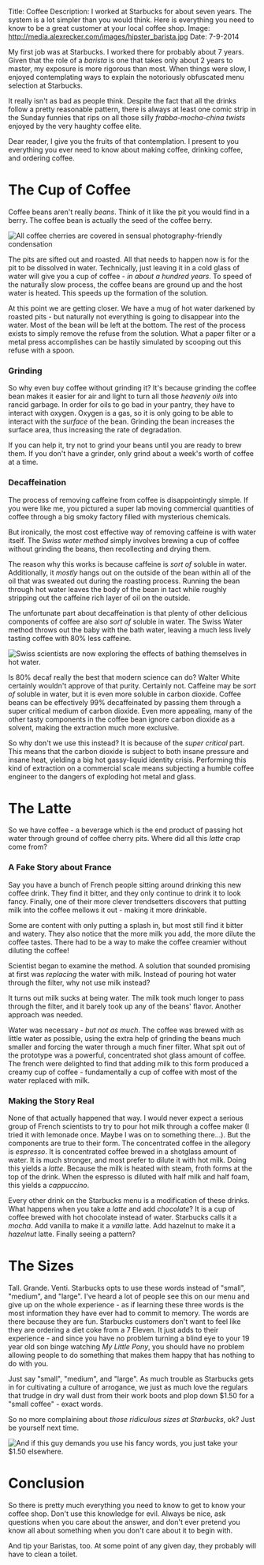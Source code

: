 Title: Coffee
Description: I worked at Starbucks for about seven years.  The system is a lot simpler than you would think.  Here is everything you need to know to be a great customer at your local coffee shop.
Image: http://media.alexrecker.com/images/hipster_barista.jpg
Date: 7-9-2014 

My first job was at Starbucks.  I worked there for probably about 7 years.  Given that the role of a *barista* is one that takes only about 2 years to master, my exposure is more rigorous than most.  When things were slow, I enjoyed contemplating ways to explain the notoriously obfuscated menu selection at Starbucks.

It really isn't as bad as people think.  Despite the fact that all the drinks follow a pretty reasonable pattern, there is always at least one comic strip in the Sunday funnies that rips on all those silly *frabba-mocha-china twists* enjoyed by the very haughty coffee elite.

Dear reader, I give you the fruits of that contemplation.  I present to you everything you ever need to know about making coffee, drinking coffee, and ordering coffee.

# The Cup of Coffee

Coffee beans aren't really *beans*.  Think of it like the pit you would find in a berry.  The coffee bean is actually the seed of the coffee berry.

![All coffee cherries are covered in sensual photography-friendly condensation](http://www.fertility-health.com/images/fertility-and-caffeine-coffee-berry.jpg)

The pits are sifted out and roasted.  All that needs to happen now is for the pit to be dissolved in water.  Technically, just leaving it in a cold glass of water will give you a cup of coffee - *in about a hundred years*.  To speed of the naturally slow process, the coffee beans are ground up and the host water is heated.  This speeds up the formation of the solution.

At this point we are getting closer.  We have a mug of hot water darkened by roasted pits - but naturally not everything is going to disappear into the water.  Most of the bean will be left at the bottom.  The rest of the process exists to simply remove the refuse from the solution.  What a paper filter or a metal press accomplishes can be hastily simulated by scooping out this  refuse with a spoon.

### Grinding

So why even buy coffee without grinding it?  It's because grinding the coffee bean makes it easier for air and light to turn all those *heavenly oils* into rancid garbage.  In order for oils to go bad in your pantry, they have to interact with oxygen.  Oxygen is a gas, so it is only going to be able to interact with the *surface* of the bean.  Grinding the bean increases the surface area, thus increasing the rate of degradation.

If you can help it, try not to grind your beans until you are ready to brew them.  If you don't have a grinder, only grind about a week's worth of coffee at a time.

### Decaffeination

The process of removing caffeine from coffee is disappointingly simple.  If you were like me, you pictured a super lab moving commercial quantities of coffee through a big smoky factory filled with mysterious chemicals.

But ironically, the most cost effective way of removing caffeine is with water itself.  The *Swiss water method* simply involves brewing a cup of coffee without grinding the beans, then recollecting and drying them.

The reason why this works is because caffeine is *sort of* soluble in water.  Additionally, it *mostly* hangs out on the outside of the bean within all of the oil that was sweated out during the roasting process.  Running the bean through hot water leaves the body of the bean in tact while roughly stripping out the caffeine rich layer of oil on the outside.

The unfortunate part about decaffeination is that plenty of other delicious components of coffee are also *sort of* soluble in water.  The Swiss Water method throws out the baby with the bath water, leaving a much less lively tasting coffee with 80% less caffeine.

![Swiss scientists are now exploring the effects of bathing themselves in hot water.](http://www.worldatlas.com/webimage/countrys/europe/cheu.gif)

Is 80% decaf really the best that modern science can do?  Walter White certainly wouldn't approve of that purity.  Certainly not.  Caffeine may be *sort of* soluble in water, but it is even more soluble in carbon dioxide.  Coffee beans can be effectively 99% decaffeinated by passing them through a super critical medium of carbon dioxide.  Even more appealing, many of the other tasty components in the coffee bean ignore carbon dioxide as a solvent, making the extraction much more exclusive.

So why don't we use this instead?  It is because of the *super critical* part.  This means that the carbon dioxide is subject to both insane pressure and insane heat, yielding a big hot gassy-liquid identity crisis.  Performing this kind of extraction on a commercial scale means subjecting a humble coffee engineer to the dangers of exploding hot metal and glass.  

# The Latte
So we have coffee - a beverage which is the end product of passing hot water through ground of coffee cherry pits.  Where did all this *latte* crap come from?

### A Fake Story about France

Say you have a bunch of French people sitting around drinking this new coffee drink.  They find it bitter, and they only continue to drink it to look fancy.  Finally, one of their more clever trendsetters discovers that putting milk into the coffee mellows it out - making it more drinkable.

Some are content with only putting a splash in, but most still find it bitter and watery.  They also notice that the more milk you add, the more dilute the coffee tastes.  There had to be a way to make the coffee creamier without diluting the coffee!

Scientist began to examine the method.  A solution that sounded promising at first was *replacing* the water with milk.  Instead of pouring hot water through the filter, why not use milk instead?

It turns out milk sucks at being water.  The milk took much longer to pass through the filter, and it barely took up any of the beans' flavor.  Another approach was needed.

Water was necessary - *but not as much*.  The coffee was brewed with as little water as possible, using the extra help of grinding the beans much smaller and forcing the water through a much finer filter.  What spit out of the prototype was a powerful, concentrated shot glass amount of coffee.  The french were delighted to find that adding milk to this form produced a creamy cup of coffee - fundamentally a cup of coffee with most of the water replaced with milk.

### Making the Story Real

None of that actually happened that way.  I would never expect a serious group of French scientists to try to pour hot milk through a coffee maker (I tried it with lemonade once.  Maybe I was on to something there...).  But the components are true to their form.  The concentrated coffee in the allegory is *espresso*.  It is concentrated coffee brewed in a shotglass amount of water.  It is much stronger, and most prefer to dilute it with hot milk.  Doing this yields a *latte*.  Because the milk is heated with steam, froth forms at the top of the drink.  When the espresso is diluted with half milk and half foam, this yields a *cappuccino*.

Every other drink on the Starbucks menu is a modification of these drinks.  What happens when you take a *latte* and add *chocolate*?  It is a cup of coffee brewed with hot chocolate instead of water.  Starbucks calls it a *mocha*.  Add vanilla to make it a *vanilla* latte.  Add hazelnut to make it a *hazelnut* latte.  Finally seeing a pattern? 

# The Sizes

Tall.  Grande.  Venti.  Starbucks opts to use these words instead of "small", "medium", and "large".  I've heard a lot of people see this on our menu and give up on the whole experience - as if learning these three words is the most information they have ever had to commit to memory.  The words are there because they are fun.  Starbucks customers don't want to feel like they are ordering a diet coke from a 7 Eleven.  It just adds to their experience - and since you have no problem turning a blind eye to your 19 year old son binge watching *My Little Pony*, you should have no problem allowing people to do something that makes them happy that has nothing to do with you.

Just say "small", "medium", and "large".  As much trouble as Starbucks gets in for cultivating a culture of arrogance, we just as much love the regulars that trudge in dry wall dust from their work boots and plop down $1.50 for a "small coffee" - exact words.

So no more complaining about *those ridiculous sizes at Starbucks*, ok?  Just be yourself next time.

![And if this guy demands you use his fancy words, you just take your $1.50 elsewhere.](http://makeameme.org/media/templates/250/hipster_barista.jpg)

# Conclusion

So there is pretty much everything you need to know to get to know your coffee shop.  Don't use this knowledge for evil.  Always be nice, ask questions when you care about the answer, and don't ever pretend you know all about something when you don't care about it to begin with.

And tip your Baristas, too.  At some point of any given day, they probably will have to clean a toilet.